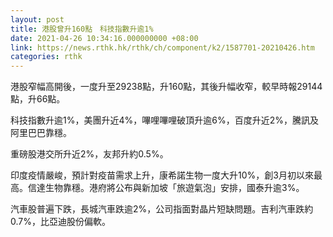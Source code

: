 ```yaml
---
layout: post
title: 港股曾升160點　科技指數升逾1%
date: 2021-04-26 10:34:16.000000000 +08:00
link: https://news.rthk.hk/rthk/ch/component/k2/1587701-20210426.htm
categories: rthk
---
```


港股窄幅高開後，一度升至29238點，升160點，其後升幅收窄，較早時報29144點，升66點。
 
科技指數升逾1%，美團升近4%，嗶哩嗶哩破頂升逾6%，百度升近2%，騰訊及阿里巴巴靠穩。

重磅股港交所升近2%，友邦升約0.5%。

印度疫情嚴峻，預計對疫苗需求上升，康希諾生物一度大升10%，創3月初以來最高。信達生物靠穩。港府將公布與新加坡「旅遊氣泡」安排，國泰升逾3%。

汽車股普遍下跌，長城汽車跌逾2%，公司指面對晶片短缺問題。吉利汽車跌約0.7%，比亞迪股份偏軟。
